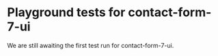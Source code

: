 # Playground tests for contact-form-7-ui
We are still awaiting the first test run for contact-form-7-ui.
